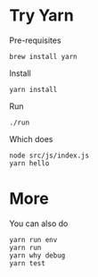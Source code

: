 # Try Yarn

Pre-requisites

    brew install yarn

Install

    yarn install

Run

    ./run

Which does

    node src/js/index.js
    yarn hello

# More

You can also do

    yarn run env
    yarn run
    yarn why debug
    yarn test


